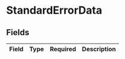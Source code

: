 # StandardErrorData


## Fields

| Field       | Type        | Required    | Description |
| ----------- | ----------- | ----------- | ----------- |